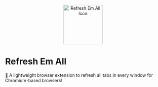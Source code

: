 <p align="center">
  <img src="https://raw.githubusercontent.com/UBRN/refresh-em-all-1/main/assets/icon-refresh-em-all.png" alt="Refresh Em All Icon" width="128"/>
</p>

# Refresh Em All

🚀 A lightweight browser extension to refresh all tabs in every window for Chromium-based browsers!